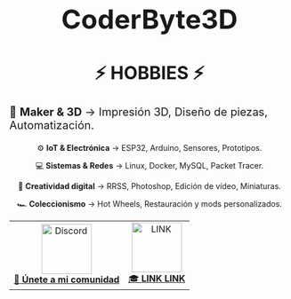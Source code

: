 <div align="center">

<h1 style="font-size:48px;">CoderByte3D</h1>

<h2 style="font-size:32px;">⚡ HOBBIES ⚡</h2>

<p style="font-size:20px; text-align:left;">
🧩 <b>Maker & 3D</b> → Impresión 3D, Diseño de piezas, Automatización.<br>
  
⚙️ <b>IoT & Electrónica</b> → ESP32, Arduino, Sensores, Prototipos.<br>

💻 <b>Sistemas & Redes</b> → Linux, Docker, MySQL, Packet Tracer.<br>

🎨 <b>Creatividad digital</b> → RRSS, Photoshop, Edición de vídeo, Miniaturas.<br>

🏎️ <b>Coleccionismo</b> → Hot Wheels, Restauración y mods personalizados.
</p>

</div>



<div align="center">
  <table>
    <tr>
      <td align="center">
        <a href="https://discord.gg/VvvpDPWtp">
          <img src="https://github.com/user-attachments/assets/39be7be2-f95e-4aa0-b667-c993638a29e2" width="90" height="90" alt="Discord" />
          <br/>
          🧠 <b>Únete a mi comunidad</b>
        </a>
      </td>
      <td align="center">
        <a href="LINK">
          <img src="LINK" width="90" height="90" alt="LINK" />
          <br/>
          🎓 <b>LINK LINK</b>
        </a>
      </td>
    </tr>
  </table>
</div>



